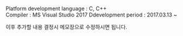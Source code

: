 Platform development language : C, C++<br/>
Compiler : MS Visual Studio 2017
Ddevelopment period : 2017.03.13 ~

이후 추가할 내용 결정시 메모장으로 수정하시면 됩니다.
